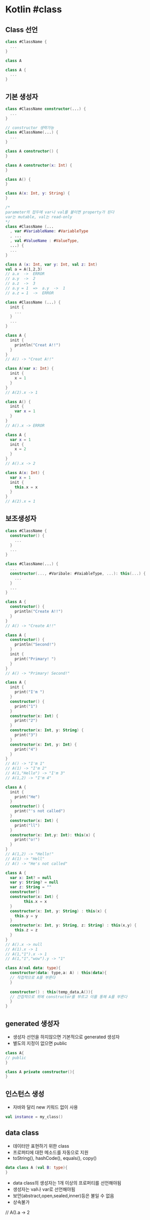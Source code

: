 # Kotlin #class

## Class 선언

```kotlin
class #ClassName {
  ...
}
```

```kotlin
class A

class A {
  ...
}
```

## 기본 생성자

```kotlin
class #ClassName constructor(...) {
  ...
}

// constructor 생략가능
class #ClassName(...) {
  ...
}
```

```kotlin
class A constructor() {
}

class A constructor(x: Int) {
}

class A() {
}

class A(x: Int, y: String) {
}
```

```kotlin
/* 
parameter의 접두에 var나 val를 붙이면 property가 된다
var는 mutable, val는 read-only
*/
class #ClassName (...
  , var #VariableName: #VariableType
  , ...
  , val #ValueName : #ValueType,
  ...) {
  ...
}
```

```kotlin
class A (x: Int, var y: Int, val z: Int)
val a = A(1,2,3)
// a.x  ->  ERROR
// a.y  ->  2
// a.z  ->  3
// a.y = 1  =>  a.y  ->  1
// a.z = 1  ->  ERROR
```

```kotlin
class #ClassName (...) {
  init {
    ...
  }
  ...
}
```

```kotlin
class A {
  init {
    println("Creat A!!")
  }
}
// A() -> "Creat A!!"

class A(var x: Int) {
  init {
    x = 1
  }
}
// A(2).x -> 1

class A() {
  init {
    var x = 1
  }
}
// A().x -> ERROR

class A {
  var x = 1
  init {
    x = 2
  }
}
// A().x -> 2

class A(x: Int) {
  var x = 1
  init {
    this.x = x
  }
}
// A(2).x = 1
```

## 보조생성자

```kotlin
class #ClassName {
  constructor() {
    ...
  }
  ...
}

class #ClassName(...) {
  ...
  constructor(..., #Varibale: #VaiableType, ...): this(...) {
    ...
  }
  ...
}
```

```kotlin
class A {
  constructor() {
    println("Create A!!")
  }
}
// A() -> "Create A!!"

class A {
  constructor() {
    println("Second!")
  }
  init {
    print("Primary! ")
  }
}
// A() -> "Primary! Second!"

class A {
  init {
    print("I'm ")
  }
  constructor() {
    print("1")
  }
  constructor(x: Int) {
    print("2")
  }
  constructor(x: Int, y: String) {
    print("3")
  }
  constructor(x: Int, y: Int) {
    print("4")
  }
}
// A() -> "I'm 1"
// A(1) -> "I'm 2"
// A(1,"Hello") -> "I'm 3"
// A(1,2) -> "I'm 4"

class A {
  init {
    print("He")
  }
  constructor() {
    print("'s not called")
  }
  constructor(x: Int) {
    print("ll")
  }
  constructor(x: Int,y: Int): this(x) {
    print("o!")
  }
}
// A(1,2) -> "Hello!"
// A(1) -> "Hell"
// A() -> "He's not called"

class A {
  var x: Int? = null
  var y: String? = null
  var z: String = ""
  constructor() 
  constructor(x: Int) {
		this.x = x  
  }
  constructor(x: Int, y: String) : this(x) {
    this.y = y
  }
  constructor(x: Int, y: String, z: String) : this(x,y) {
    this.z = z
  }
}
// A().x -> null
// A(1).x -> 1
// A(1,"1").x -> 1
// A(1,"1","wow").y -> "1"
```


```kotlin
class A(val data: type){
  constructor(data: type,a: A) : this(data){
  // 직접적으로 A를 부른다
  }
  
  constructor() : this(temp_data,A()){
  // 간접적으로 위에 constructor를 부르고 이를 통해 A를 부른다
  }
}
```

## generated 생성자

- 생성자 선언을 하지않으면 기본적으로 generated 생성자
- 별도의 지정이 없으면 public

```kotlin
class A{
// public
}
```


```kotlin
class A private constructor(){
}
```

## 인스턴스 생성

- 자바와 달리 new 키워드 없이 사용


```kotlin
val instance = my_class()
```

## data class

- 데이터만 표현하기 위한 class
- 프로퍼티에 대한 메소드를 자동으로 지원
- toString(), hashCode(), equals(), copy()

```kotlin
data class A (val B: type){
}
```

- data class의 생성자는 1개 이상의 프로퍼티를 선언해야됨
- 생성자는 val나 var로 선언해야됨
- 보안(abstract,open,sealed,inner)등은 불일 수 없음
- 상속불가


// A().a -> 2
```
